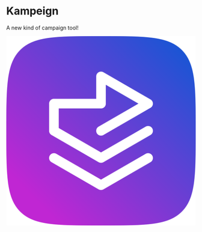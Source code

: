 # Kampeign

A new kind of campaign tool!

<p align="center">
<!--     <img src="https://github.com/kampeign.png" alt="Kampeign Icon"> -->
<!--     <img src="icon.png" alt="Kampeign Icon"> -->
        <img src="https://github.com/kampeign/.github/blob/main/profile/icon.png?raw=true" alt="Kampeign Icon">
</p>
